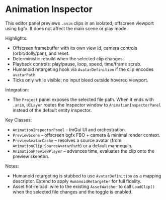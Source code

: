 # Animation Inspector

This editor panel previews `.anim` clips in an isolated, offscreen viewport using bgfx. It does not affect the main scene or play mode.

Highlights:
- Offscreen framebuffer with its own view id, camera controls (orbit/dolly/pan), and reset.
- Deterministic rebuild when the selected clip changes.
- Playback controls: play/pause, loop, speed, time/frame scrub.
- Humanoid retargeting hook via `AvatarDefinition` if the clip encodes `avatarPath`.
- Ticks only while visible; no input bleed outside hovered viewport.

Integration:
- The `Project` panel exposes the selected file path. When it ends with `.anim`, `UILayer` routes the Inspector window to `AnimationInspectorPanel` instead of the default entity inspector.

Key Classes:
- `AnimationInspectorPanel` – ImGui UI and orchestration.
- `PreviewScene` – offscreen bgfx FBO + camera & minimal render context.
- `PreviewAvatarCache` – resolves a source avatar (from `AnimationClip.SourceAvatarPath`) or a default mannequin.
- `AnimationPreviewPlayer` – advances time, evaluates the clip onto the preview skeleton.

Notes:
- Humanoid retargeting is stubbed to use `AvatarDefinition` as a mapping descriptor. Extend to apply `HumanoidRetargeter` for full fidelity.
- Asset hot-reload: wire to the existing `AssetWatcher` to call `LoadClip()` when the selected file changes and the toggle is enabled.

